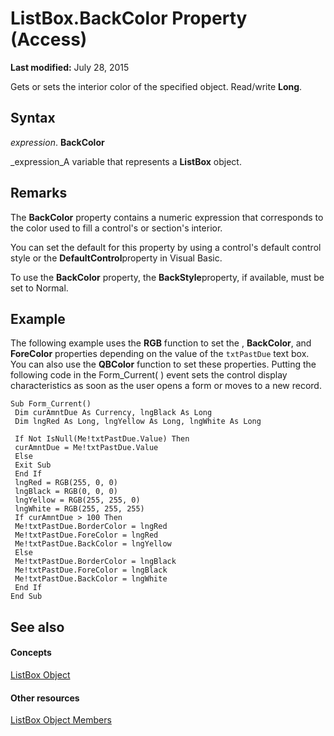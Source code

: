 
# ListBox.BackColor Property (Access)

 **Last modified:** July 28, 2015

Gets or sets the interior color of the specified object. Read/write  **Long**.

## Syntax

 _expression_. **BackColor**

 _expression_A variable that represents a  **ListBox** object.


## Remarks

The  **BackColor** property contains a numeric expression that corresponds to the color used to fill a control's or section's interior.

You can set the default for this property by using a control's default control style or the  **DefaultControl**property in Visual Basic.

To use the  **BackColor** property, the **BackStyle**property, if available, must be set to Normal.


## Example

The following example uses the  **RGB** function to set the , **BackColor**, and  **ForeColor** properties depending on the value of the `txtPastDue` text box. You can also use the **QBColor** function to set these properties. Putting the following code in the Form_Current( ) event sets the control display characteristics as soon as the user opens a form or moves to a new record.


```
Sub Form_Current() 
 Dim curAmntDue As Currency, lngBlack As Long 
 Dim lngRed As Long, lngYellow As Long, lngWhite As Long 
 
 If Not IsNull(Me!txtPastDue.Value) Then 
 curAmntDue = Me!txtPastDue.Value 
 Else 
 Exit Sub 
 End If 
 lngRed = RGB(255, 0, 0) 
 lngBlack = RGB(0, 0, 0) 
 lngYellow = RGB(255, 255, 0) 
 lngWhite = RGB(255, 255, 255) 
 If curAmntDue > 100 Then 
 Me!txtPastDue.BorderColor = lngRed 
 Me!txtPastDue.ForeColor = lngRed 
 Me!txtPastDue.BackColor = lngYellow 
 Else 
 Me!txtPastDue.BorderColor = lngBlack 
 Me!txtPastDue.ForeColor = lngBlack 
 Me!txtPastDue.BackColor = lngWhite 
 End If 
End Sub
```


## See also


#### Concepts


 [ListBox Object](6bc00755-34e7-4fc2-8e72-40dae2010dd8.md)
#### Other resources


 [ListBox Object Members](d87ad51b-9a46-21f3-f6d6-ef98ea8aaf6d.md)
